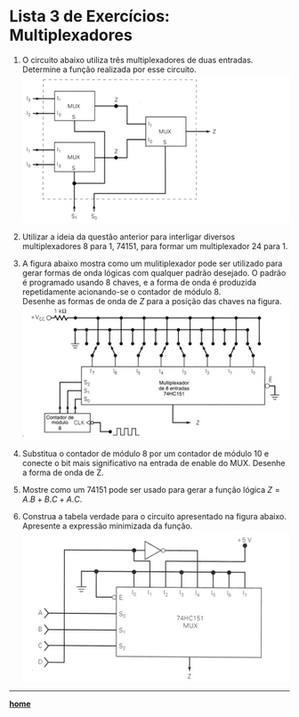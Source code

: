 # Lista 3 de Exercícios: Multiplexadores

1.	O circuito abaixo utiliza três multiplexadores de duas entradas. Determine a função realizada por esse circuito.
![Circuitos questão 3.1](/sisdig_aulas/images_sisdig/circuitosexercicio3_1.jpg)

2.	Utilizar a ideia da questão anterior para interligar diversos multiplexadores 8 para 1, 74151, para formar um multiplexador 24 para 1.

3.	A figura abaixo mostra como um mulitiplexador pode ser utilizado para gerar formas de onda lógicas com qualquer padrão desejado. 
O padrão é programado usando 8 chaves, e a forma de onda é produzida repetidamente acionando-se o contador de módulo 8.   
Desenhe as formas de onda de *Z* para a posição das chaves na figura.
![Circuitos questão 3.3](/sisdig_aulas/images_sisdig/circuitosexercicio3_3.jpg)
 
4.	Substitua o contador de módulo 8 por um contador de módulo 10 e conecte o bit mais significativo na entrada de enable do MUX. Desenhe a forma de onda de Z.

5.	Mostre como um 74151 pode ser usado para gerar a função lógica $Z=A.B+B.C+A.C$.

6.	Construa a tabela verdade para o circuito apresentado na figura abaixo. Apresente a expressão minimizada da função.
![Circuitos questão 3.6](/sisdig_aulas/images_sisdig/circuitosexercicio3_6.jpg) 

___
**[home](https://github.com/claytonjasilva/claytonjasilva.github.io/blob/main/sisdig_aulas.md)** 
